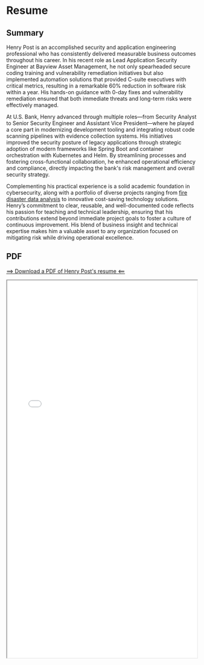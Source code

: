 
# Resume

## Summary

Henry Post is an accomplished security and application engineering professional who has consistently delivered measurable business outcomes throughout his career. In his recent role as Lead Application Security Engineer at Bayview Asset Management, he not only spearheaded secure coding training and vulnerability remediation initiatives but also implemented automation solutions that provided C-suite executives with critical metrics, resulting in a remarkable 60% reduction in software risk within a year. His hands-on guidance with 0-day fixes and vulnerability remediation ensured that both immediate threats and long-term risks were effectively managed.

At U.S. Bank, Henry advanced through multiple roles—from Security Analyst to Senior Security Engineer and Assistant Vice President—where he played a core part in modernizing development tooling and integrating robust code scanning pipelines with evidence collection systems. His initiatives improved the security posture of legacy applications through strategic adoption of modern frameworks like Spring Boot and container orchestration with Kubernetes and Helm. By streamlining processes and fostering cross-functional collaboration, he enhanced operational efficiency and compliance, directly impacting the bank's risk management and overall security strategy.

Complementing his practical experience is a solid academic foundation in cybersecurity, along with a portfolio of diverse projects ranging from [fire disaster data analysis](/static/IPRO%20-%20Improving%20Incident%20Response%20of%20the%20American%20Red%20Cross%20in%20the%20Greater%20Chicago%20Area%20by%20Using%20Text%20Classification%20of%20Posts%20From%20Twitter.pdf) to innovative cost-saving technology solutions. Henry’s commitment to clear, reusable, and well-documented code reflects his passion for teaching and technical leadership, ensuring that his contributions extend beyond immediate project goals to foster a culture of continuous improvement. His blend of business insight and technical expertise makes him a valuable asset to any organization focused on mitigating risk while driving operational excellence.

## PDF

[==> Download a PDF of Henry Post's resume <==](/static/Henry-Post-Resume.pdf)


<iframe src="/static/Henry-Post-Resume.pdf" width="100%" height="1000px">
    <p>Your browser does not support iframes.</p> 
</iframe>

